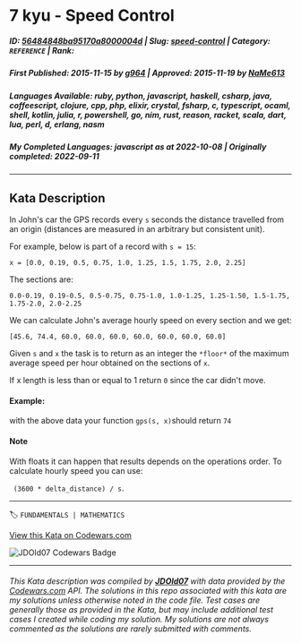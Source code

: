 # 7 kyu - Speed Control

##### **ID**: [56484848ba95170a8000004d](https://www.codewars.com/kata/56484848ba95170a8000004d) | **Slug**: [speed-control](https://www.codewars.com/kata/56484848ba95170a8000004d) | **Category**: `REFERENCE` | **Rank**: <span style="color:white">7 kyu</span>

##### **First Published**: 2015-11-15 ***by*** [g964](https://www.codewars.com/users/g964) | **Approved**: 2015-11-19 ***by*** [NaMe613](https://www.codewars.com/users/NaMe613)

##### **Languages Available**: ruby, python, javascript, haskell, csharp, java, coffeescript, clojure, cpp, php, elixir, crystal, fsharp, c, typescript, ocaml, shell, kotlin, julia, r, powershell, go, nim, rust, reason, racket, scala, dart, lua, perl, d, erlang, nasm

##### **My Completed Languages**: javascript ***as at*** 2022-10-08 | **Originally completed**: 2022-09-11

---

## Kata Description


In John's car the GPS records every `s` seconds the distance travelled from an origin (distances are measured in an arbitrary but consistent unit).

For example, below is part of a record with `s = 15`:



    x = [0.0, 0.19, 0.5, 0.75, 1.0, 1.25, 1.5, 1.75, 2.0, 2.25]

The sections are:



    0.0-0.19, 0.19-0.5, 0.5-0.75, 0.75-1.0, 1.0-1.25, 1.25-1.50, 1.5-1.75, 1.75-2.0, 2.0-2.25

  

We can calculate John's average hourly speed on every section and we get:



    [45.6, 74.4, 60.0, 60.0, 60.0, 60.0, 60.0, 60.0, 60.0]

Given `s` and `x` the task is to return as an integer the `*floor*` of the maximum average speed per hour obtained on the sections of `x`. 

If x length is less than or equal to 1 return `0` since the car didn't move.



#### Example:

with the above data your function `gps(s, x)`should return `74`



#### Note

With floats it can happen that results depends on the operations order. To calculate hourly speed you can use: 



` (3600 * delta_distance) / s`.



---


🏷 `FUNDAMENTALS | MATHEMATICS`


[View this Kata on Codewars.com](https://www.codewars.com/kata/56484848ba95170a8000004d)

![](https://www.codewars.com/users/jdold07/badges/large "JDOld07 Codewars Badge")

---

###### *This Kata description was compiled by [**JDOld07**](https://tpstech.dev) with data provided by the [Codewars.com](https://www.codewars.com) API.  The solutions in this repo associated with this kata are my solutions unless otherwise noted in the code file.  Test cases are generally those as provided in the Kata, but may include additional test cases I created while coding my solution.  My solutions are not always commented as the solutions are rarely submitted with comments.*
